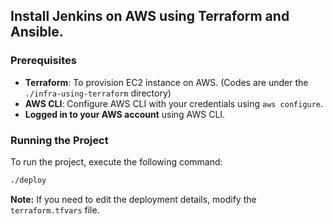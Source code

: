## Install Jenkins on AWS using Terraform and Ansible.

### Prerequisites
- **Terraform**: To provision EC2 instance on AWS. (Codes are under the `./infra-using-terraform` directory)
- **AWS CLI**: Configure AWS CLI with your credentials using `aws configure`.
- **Logged in to your AWS account** using AWS CLI.

### Running the Project
To run the project, execute the following command:
```bash
./deploy
```

**Note:** If you need to edit the deployment details, modify the `terraform.tfvars` file.
